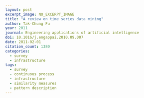 ```yaml
---
layout: post
excerpt_image: NO_EXCERPT_IMAGE
title: "A review on time series data mining"
author: Tak-Chung Fu
year: 2011
journal: Engineering applications of artificial intelligence
doi: 10.1016/j.engappai.2010.09.007
date: 2011-02-01
citation_count: 1380
categories:
  - survey
  - infrastructure
tags:
  - survey
  - continuous process
  - infrastructure
  - similarity measures
  - pattern description
---
```

